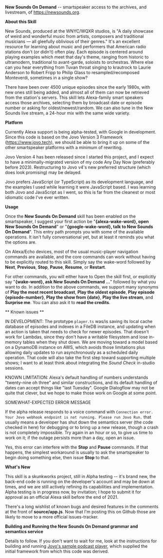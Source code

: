 **New Sounds On Demand** -- smartspeaker access to the archives, and livestream, of https://newsounds.org.

**About this Skill**

New Sounds, produced at the WNYC/WQXR studios, is "A daily showcase of weird and wonderful music from artists, composers and traditional musicians — all gleefully oblivious of their genres." It's an excellent resource for learning about music and performers that American radio stations don't (or didn't) often play. Each episode is centered around playing examples which meet that day's theme, ranging from historic to ultramodern, traditional to avant-garde, soloists to orchestras. Where else can you hear everything from Tuvan throat singing to krautrock to Laurie Anderson to Robert Fripp to Philip Glass to resampled/recomposed Monteverdi, sometimes in a single show?

There have been over 4500 unique episodes since the early 1980s, with new ones still being added, and almost all of them can now be retrieved from the station's servers. This skill lets Alexa-family smart speakers access those archives, selecting them by broadcast date or episode number or asking for oldest/newest/random. We can also tune in the New Sounds live stream, a 24-hour mix with the same wide variety.

**Platform**

Currently Alexa support is being alpha-tested, with Google in development. Since this code is based on the Jovo Version 3 Framework (https://www.jovo.tech), we should be able to bring it up on some of the other smartspeaker platforms with a minimum of rewriting.

Jovo Version 4 has been released since I started this project, and I expect to have a minimally-migrated version of my code Any Day Now (preferably before 2023). Restructuring to Jovo v4's new preferred structure (which does look promising) may be delayed.

Jovo prefers JavaScript (or TypeScript) as its development language, and the examples I used while learning it were JavaScript based. I was learning both Jovo and JavaScript as I went, so this is far from the cleanest or most idiomatic code I've ever written. 

**Usage**

Once the **New Sounds On Demand** skill has been enabled on the smartspeaker, I suggest your first action be "**{alexa-wake-word}, open New Sounds On Demand**" or "**{google-wake-word}, talk to New Sounds On Demand**". This entry path prompts you with some of the available operations. It isn't fully conversational yet, but at least it reminds you what the options are.

On Alexa/Echo devices, most of the usual music-player navigation commands are available, and the core commands can work without having to be explicitly routed to this skill. Simply say the wake-word followed by **Next**, **Previous**, **Stop**, **Pause**, **Resume**, or **Restart**.

For other commands, you will either have to Open the skill first, or explicitly say "**{wake-word}, ask New Sounds On Demand ...**" followed by what you want to do. In addition to the above commands, we support many synonyms of **Play the most recent broadcast**, **Play the oldest episode**, **Play episode {episode-number}**, **Play the show from {date}**, **Play the live stream**, and **Surprise me**. You can also ask it to **read the credits**. 

** Known issues **

IN DEVELOPMENT: The prototype `player.ts` was/is saving its local cache database of episodes and indexes in a FileDB instance, and updating when an action is taken that needs to check for newer episodes. That doesn't work for Lambdas, since they don't have a writable filesystem and lose in-memory tables when they shut down. We are moving toward a model based on a DynamoDB instance on AWS, which avoids those limitations plus allowing daily updates to run asynchronously as a scheduled daily operation. That code will also take the first step toward supporting multiple shows; I want to at least think about integrating the *Sound Check* in-studio sessions.

KNOWN LIMITATION: Alexa's default handling of numbers understands "twenty-nine oh three" and similar constructions, and its default handling of dates can accept things like "last Tuesday". Google Dialogflow may not be quite that clever, but we hope to make those work on Google at some point.

SOMEWHAT-EXPECTED ERROR MESSAGE

If the alpha release responds to a voice command with
`Connection error. Your Jovo webhook endpoint is not running. Please run Jovo Run.`
that usually means a developer has shut down the semantics server (the code checked in here) for debugging or to bring up a new release, though a crash is not completely impossible. Try again in an hour or so, to give us time to work on it; if the outage persists more than a day, open an issue.

Yes, this error can interfere with the **Stop** and **Pause** commands. If that happens, the simplest workaround is usually to ask the smartspeaker to begin doing something else, then issue **Stop** to that.

**What's New**

This skill is a skunkworks project, still in Alpha testing -- it's brand new, the back-end code is running on the developer's account and may be down at times, and we are still actively refining its capabilities and implementation. Alpha testing is in progress now, by invitation; I hope to submit it for approval as an official Alexa skill before the end of 2021.

There's a long wishlist of known bugs and desired features in the comments at the front of **source/app.js**. Now that I'm posting this on Github those are likely to move to a more official issues-tracker.

**Building and Running the New Sounds On Demand grammar and semantics service**

Details to follow. If you don't want to wait for me, look at the instructions for building and running [Jovo's sample podcast player](https://www.jovo.tech/courses/project-3-podcast-player), which supplied the initial framework from which this code was derived.
